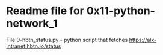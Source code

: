 # Readme file for 0x11-python-network_1
File 0-hbtn_status.py - python script that fetches https://alx-intranet.hbtn.io/status